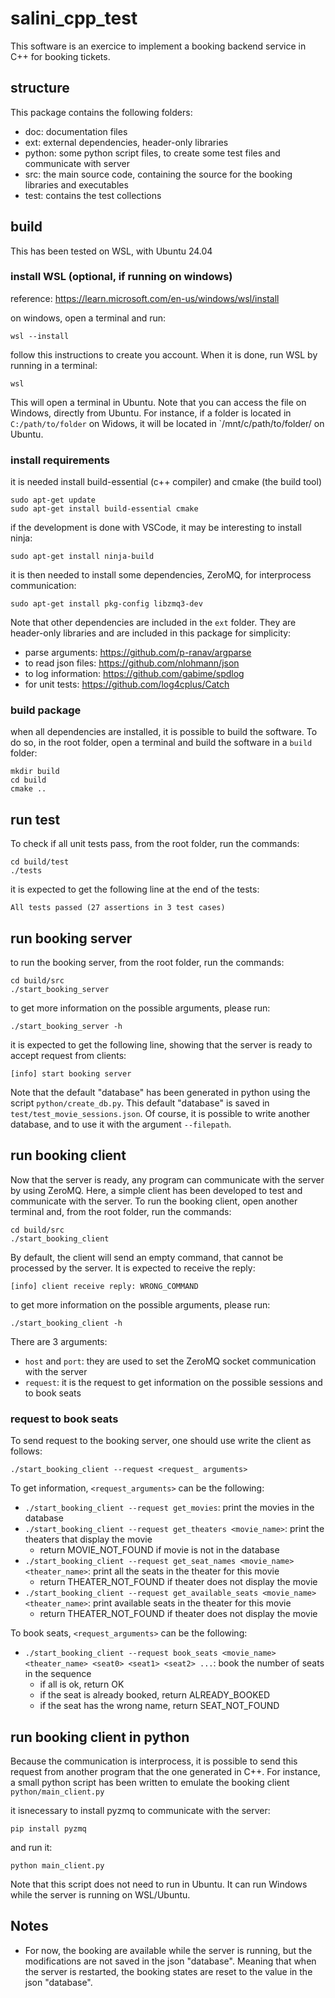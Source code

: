 # salini_cpp_test

This software is an exercice to implement a booking backend service in C++ for booking tickets.

## structure

This package contains the following folders:

* doc: documentation files
* ext: external dependencies, header-only libraries
* python: some python script files, to create some test files and communicate with server
* src: the main source code, containing the source for the booking libraries and executables
* test: contains the test collections


## build

This has been tested on WSL, with Ubuntu 24.04

### install WSL (optional, if running on windows)

reference: https://learn.microsoft.com/en-us/windows/wsl/install

on windows, open a terminal and run:
```
wsl --install
```

follow this instructions to create you account. When it is done, run WSL by running in a terminal:
```
wsl
```

This will open a terminal in Ubuntu.
Note that you can access the file on Windows, directly from Ubuntu.
For instance, if a folder is located in `C:/path/to/folder` on Widows, it will be located in `/mnt/c/path/to/folder/ on Ubuntu.

### install requirements

it is needed install build-essential (c++ compiler) and cmake (the build tool)
```
sudo apt-get update
sudo apt-get install build-essential cmake
```

if the development is done with VSCode, it may be interesting to install ninja:
```
sudo apt-get install ninja-build
```

it is then needed to install some dependencies, ZeroMQ, for interprocess communication:
```
sudo apt-get install pkg-config libzmq3-dev
```

Note that other dependencies are included in the `ext` folder.
They are header-only libraries and are included in this package for simplicity:

* parse arguments: https://github.com/p-ranav/argparse
* to read json files: https://github.com/nlohmann/json
* to log information: https://github.com/gabime/spdlog
* for unit tests: https://github.com/log4cplus/Catch

### build package

when all dependencies are installed, it is possible to build the software.
To do so, in the root folder, open a terminal and build the software in a `build` folder:

```
mkdir build
cd build
cmake ..
```

## run test

To check if all unit tests pass, from the root folder, run the commands:
```
cd build/test
./tests
```

it is expected to get the following line at the end of the tests:
```
All tests passed (27 assertions in 3 test cases)
```

## run booking server

to run the booking server, from the root folder, run the commands:
```
cd build/src
./start_booking_server
```

to get more information on the possible arguments, please run:
```
./start_booking_server -h
```

it is expected to get the following line, showing that the server is ready to accept request from clients:
```
[info] start booking server
```

Note that the default "database" has been generated in python using the script `python/create_db.py`.
This default "database" is saved in `test/test_movie_sessions.json`.
Of course, it is possible to write another database, and to use it with the argument `--filepath`.

## run booking client

Now that the server is ready, any program can communicate with the server by using ZeroMQ.
Here, a simple client has been developed to test and communicate with the server.
To run the booking client, open another terminal and, from the root folder, run the commands:
```
cd build/src
./start_booking_client
```

By default, the client will send an empty command, that cannot be processed by the server.
It is expected to receive the reply:
```
[info] client receive reply: WRONG_COMMAND
```

to get more information on the possible arguments, please run:
```
./start_booking_client -h
```

There are 3 arguments:

* `host` and `port`: they are used to set the ZeroMQ socket communication with the server
* `request`: it is the request to get information on the possible sessions and to book seats


### request to book seats

To send request to the booking server, one should use write the client as follows:
```
./start_booking_client --request <request_ arguments>
```

To get information, `<request_arguments>` can be the following:

* `./start_booking_client --request get_movies`: print the movies in the database
* `./start_booking_client --request get_theaters <movie_name>`: print the theaters that display the movie
	* return MOVIE_NOT_FOUND if movie is not in the database
* `./start_booking_client --request get_seat_names <movie_name> <theater_name>`: print all the seats in the theater for this movie
	* return THEATER_NOT_FOUND if theater does not display the movie
* `./start_booking_client --request get_available_seats <movie_name> <theater_name>`: print available seats in the theater for this movie
	* return THEATER_NOT_FOUND if theater does not display the movie

To book seats, `<request_arguments>` can be the following:

* `./start_booking_client --request book_seats <movie_name> <theater_name> <seat0> <seat1> <seat2> ...`: book the number of seats in the sequence
	* if all is ok, return OK
	* if the seat is already booked, return ALREADY_BOOKED
	* if the seat has the wrong name, return SEAT_NOT_FOUND


## run booking client in python

Because the communication is interprocess, it is possible to send this request from another program that the one generated in C++.
For instance, a small python script has been written to emulate the booking client `python/main_client.py`

it isnecessary to install pyzmq to communicate with the server:
```
pip install pyzmq
```

and run it:
```
python main_client.py
```

Note that this script does not need to run in Ubuntu. It can run Windows while the server is running on WSL/Ubuntu.


## Notes

* For now, the booking are available while the server is running, but the modifications are not saved in the json "database". Meaning that when the server is restarted, the booking states are reset to the value in the json "database".